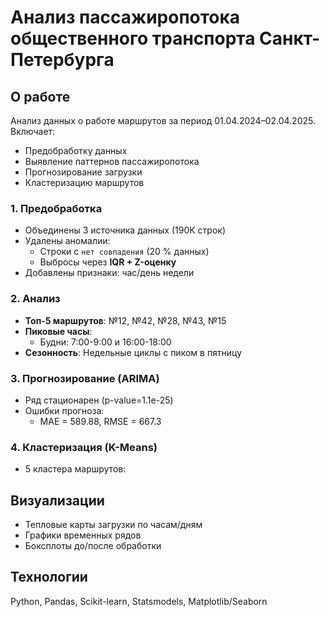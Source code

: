 # Анализ пассажиропотока общественного транспорта Санкт-Петербурга
## О работе
Анализ данных о работе маршрутов за период 01.04.2024–02.04.2025. Включает:
- Предобработку данных
- Выявление паттернов пассажиропотока
- Прогнозирование загрузки
- Кластеризацию маршрутов

### 1. Предобработка
- Объединены 3 источника данных (190K строк)
- Удалены аномалии: 
  - Строки с `нет совпадения` (20 % данных)
  - Выбросы через **IQR + Z-оценку** 
- Добавлены признаки: час/день недели

### 2. Анализ
- **Топ-5 маршрутов**: №12, №42, №28, №43, №15
- **Пиковые часы**: 
  - Будни: 7:00-9:00 и 16:00-18:00
- **Сезонность**: Недельные циклы с пиком в пятницу

### 3. Прогнозирование (ARIMA)
- Ряд стационарен (p-value=1.1e-25)
- Ошибки прогноза: 
  - MAE = 589.88, RMSE = 667.3

### 4. Кластеризация (K-Means)
- 5 кластера маршрутов:


## Визуализации
- Тепловые карты загрузки по часам/дням
- Графики временных рядов
- Боксплоты до/после обработки

## Технологии
Python, Pandas, Scikit-learn, Statsmodels, Matplotlib/Seaborn
